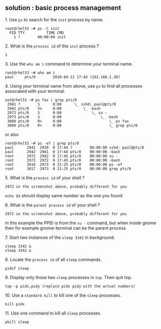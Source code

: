 ## solution : basic process management

1\. Use `ps` to search for the `init` process by name.

    root@rhel53 ~# ps -C init
      PID TTY          TIME CMD
        1 ?        00:00:04 init
        

2\. What is the `process id` of the `init` process ?

    1

3\. Use the `who am i` command to determine your terminal name.

    root@rhel53 ~# who am i
    paul     pts/0        2010-04-12 17:44 (192.168.1.38)
        

4\. Using your terminal name from above, use `ps` to find all processes
associated with your terminal.

    oot@rhel53 ~# ps fax | grep pts/0
     2941 ?        S      0:00      \_ sshd: paul@pts/0 
     2942 pts/0    Ss     0:00          \_ -bash
     2972 pts/0    S      0:00              \_ su -
     2973 pts/0    S      0:00                  \_ -bash
     3808 pts/0    R+     0:00                      \_ ps fax
     3809 pts/0    R+     0:00                      \_ grep pts/0
        

or also

    root@rhel53 ~# ps -ef | grep pts/0
    paul      2941  2939  0 17:44 ?        00:00:00 sshd: paul@pts/0 
    paul      2942  2941  0 17:44 pts/0    00:00:00 -bash
    root      2972  2942  0 17:45 pts/0    00:00:00 su -
    root      2973  2972  0 17:45 pts/0    00:00:00 -bash
    root      3816  2973  0 21:25 pts/0    00:00:00 ps -ef
    root      3817  2973  0 21:25 pts/0    00:00:00 grep pts/0
        

5\. What is the `process id` of your shell ?

    2973 in the screenshot above, probably different for you

`echo $$` should display same number as the one you found

6\. What is the `parent process id` of your shell ?

    2972 in the screenshot above, probably different for you

in this example the PPID is from the `su -` command, but when inside
gnome then for example gnome-terminal can be the parent process

7\. Start two instances of the `sleep 3342` in background.

    sleep 3342 &
    sleep 3342 &

8\. Locate the `process id` of all `sleep` commands.

    pidof sleep

9\. Display only those two `sleep` processes in `top`. Then quit top.

    top -p pidx,pidy (replace pidx pidy with the actual numbers)

10\. Use a `standard kill` to kill one of the `sleep` processes.

    kill pidx

11\. Use one command to kill all `sleep` processes.

    pkill sleep

